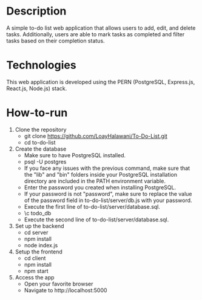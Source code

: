 # Description

A simple to-do list web application that allows users to add, edit, and delete tasks. Additionally, users are able to mark tasks as completed and filter tasks based on their completion status.

# Technologies

This web application is developed using the PERN (PostgreSQL, Express.js, React.js, Node.js) stack.

# How-to-run

1. Clone the repository
   - git clone https://github.com/LoayHalawani/To-Do-List.git
   - cd to-do-list
2. Create the database
   - Make sure to have PostgreSQL installed.
   - psql -U postgres
   - If you face any issues with the previous command, make sure that the "lib" and "bin" folders inside your PostgreSQL installation directory are included in the PATH environment variable.
   - Enter the password you created when installing PostgreSQL.
   - If your password is not "password", make sure to replace the value of the password field in to-do-list/server/db.js with your password.
   - Execute the first line of to-do-list/server/database.sql.
   - \c todo_db
   - Execute the second line of to-do-list/server/database.sql.
3. Set up the backend
   - cd server
   - npm install
   - node index.js
4. Setup the frontend
   - cd client
   - npm install
   - npm start
5. Access the app
   - Open your favorite browser
   - Navigate to http://localhost:5000
